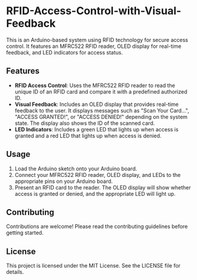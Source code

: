 # RFID-Access-Control-with-Visual-Feedback
This is an Arduino-based system using RFID technology for secure access control. It features an MFRC522 RFID reader, OLED display for real-time feedback, and LED indicators for access status.

## Features

- **RFID Access Control**: Uses the MFRC522 RFID reader to read the unique ID of an RFID card and compare it with a predefined authorized ID.
- **Visual Feedback**: Includes an OLED display that provides real-time feedback to the user. It displays messages such as "Scan Your Card...", "ACCESS GRANTED!", or "ACCESS DENIED!" depending on the system state. The display also shows the ID of the scanned card.
- **LED Indicators**: Includes a green LED that lights up when access is granted and a red LED that lights up when access is denied.

## Usage

1. Load the Arduino sketch onto your Arduino board.
2. Connect your MFRC522 RFID reader, OLED display, and LEDs to the appropriate pins on your Arduino board.
3. Present an RFID card to the reader. The OLED display will show whether access is granted or denied, and the appropriate LED will light up.

## Contributing

Contributions are welcome! Please read the contributing guidelines before getting started.

## License

This project is licensed under the MIT License. See the LICENSE file for details.
